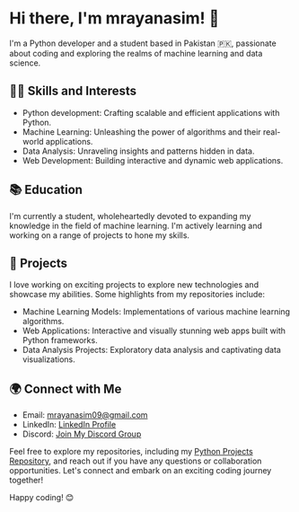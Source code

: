 # Hi there, I'm mrayanasim! 👋

I'm a Python developer and a student based in Pakistan 🇵🇰, passionate about coding and exploring the realms of machine learning and data science.

## 👨‍💻 Skills and Interests
- Python development: Crafting scalable and efficient applications with Python.
- Machine Learning: Unleashing the power of algorithms and their real-world applications.
- Data Analysis: Unraveling insights and patterns hidden in data.
- Web Development: Building interactive and dynamic web applications.

## 📚 Education
I'm currently a student, wholeheartedly devoted to expanding my knowledge in the field of machine learning. I'm actively learning and working on a range of projects to hone my skills.

## 🔭 Projects
I love working on exciting projects to explore new technologies and showcase my abilities. Some highlights from my repositories include:
- Machine Learning Models: Implementations of various machine learning algorithms.
- Web Applications: Interactive and visually stunning web apps built with Python frameworks.
- Data Analysis Projects: Exploratory data analysis and captivating data visualizations.

## 🌍 Connect with Me
- Email: mrayanasim09@gmail.com
- LinkedIn: [LinkedIn Profile](https://www.linkedin.com/in/mrayan-asim-044836275/)
- Discord: [Join My Discord Group](https://discord.gg/zuUNxHzD3F)

Feel free to explore my repositories, including my [Python Projects Repository](https://github.com/mrayanasim09/python-projects), and reach out if you have any questions or collaboration opportunities. Let's connect and embark on an exciting coding journey together!


Happy coding! 😊
